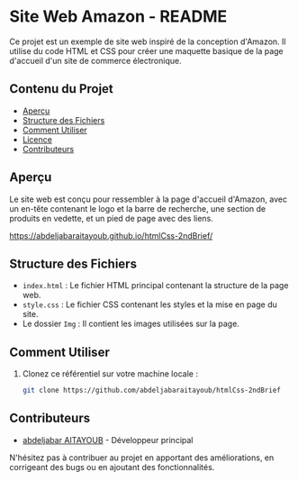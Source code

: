 # Site Web Amazon - README

Ce projet est un exemple de site web inspiré de la conception d'Amazon. Il utilise du code HTML et CSS pour créer une maquette basique de la page d'accueil d'un site de commerce électronique.

## Contenu du Projet

- [Aperçu](#aperçu)
- [Structure des Fichiers](#structure-des-fichiers)
- [Comment Utiliser](#comment-utiliser)
- [Licence](#licence)
- [Contributeurs](#contributeurs)

## Aperçu

Le site web est conçu pour ressembler à la page d'accueil d'Amazon, avec un en-tête contenant le logo et la barre de recherche, une section de produits en vedette, et un pied de page avec des liens.

https://abdeljabaraitayoub.github.io/htmlCss-2ndBrief/

## Structure des Fichiers

- `index.html` : Le fichier HTML principal contenant la structure de la page web.
- `style.css` : Le fichier CSS contenant les styles et la mise en page du site.
- Le dossier `Img` : Il contient les images utilisées sur la page.

## Comment Utiliser

1. Clonez ce référentiel sur votre machine locale :

   ```bash
   git clone https://github.com/abdeljabaraitayoub/htmlCss-2ndBrief
   ```

## Contributeurs

- [abdeljabar AITAYOUB](https://github.com/abdeljabaraitayoub) - Développeur principal

N'hésitez pas à contribuer au projet en apportant des améliorations, en corrigeant des bugs ou en ajoutant des fonctionnalités.
